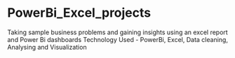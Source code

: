 # PowerBi_Excel_projects
Taking sample business problems and gaining insights using an excel report and Power Bi dashboards
Technology Used - PowerBi, Excel, Data cleaning, Analysing and Visualization

